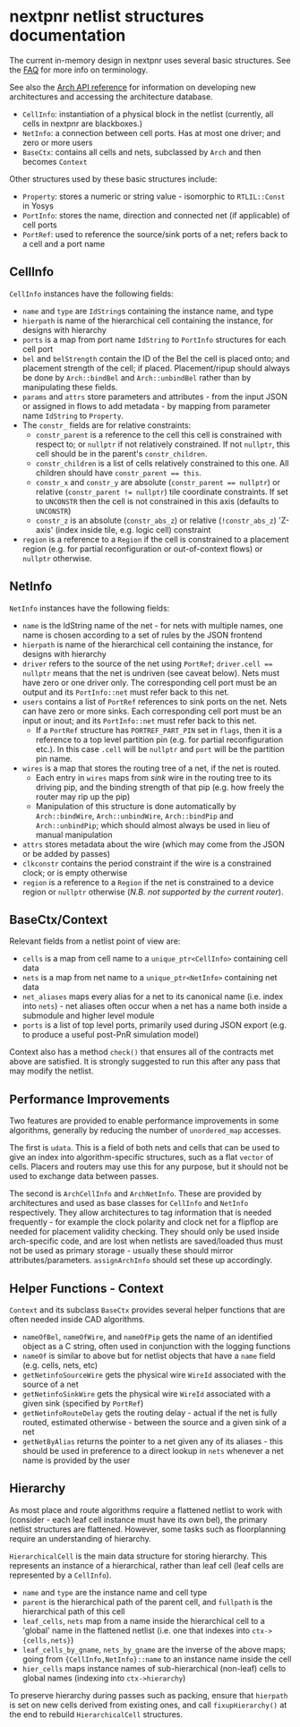 # nextpnr netlist structures documentation

The current in-memory design in nextpnr uses several basic structures. See the
[FAQ](faq.md) for more info on terminology.

See also the [Arch API reference](archapi.md) for information on developing new architectures and accessing the architecture database.

 - `CellInfo`: instantiation of a physical block in the netlist (currently, all cells in nextpnr are blackboxes.)
 - `NetInfo`: a connection between cell ports. Has at most one driver; and zero or more users
 - `BaseCtx`: contains all cells and nets, subclassed by `Arch` and then becomes `Context`

Other structures used by these basic structures include:
 - `Property`: stores a numeric or string value - isomorphic to `RTLIL::Const` in Yosys
 - `PortInfo`: stores the name, direction and connected net (if applicable) of cell ports
 - `PortRef`: used to reference the source/sink ports of a net; refers back to a cell and a port name

## CellInfo

`CellInfo` instances have the following fields:

 - `name` and `type` are `IdString`s containing the instance name, and type
 - `hierpath` is name of the hierarchical cell containing the instance, for designs with hierarchy
 - `ports` is a map from port name `IdString` to `PortInfo` structures for each cell port
 - `bel` and `belStrength` contain the ID of the Bel the cell is placed onto; and placement strength of the cell; if placed. Placement/ripup should always be done by `Arch::bindBel` and `Arch::unbindBel` rather than by manipulating these fields.
 - `params` and `attrs` store parameters and attributes - from the input JSON or assigned in flows to add metadata - by mapping from parameter name `IdString` to `Property`.
 - The `constr_` fields are for relative constraints:
    - `constr_parent` is a reference to the cell this cell is constrained with respect to; or `nullptr` if not relatively constrained. If not `nullptr`, this cell should be in the parent's `constr_children`.
    - `constr_children` is a list of cells relatively constrained to this one. All children should have `constr_parent == this`. 
    - `constr_x` and `constr_y` are absolute (`constr_parent == nullptr`) or relative (`constr_parent != nullptr`) tile coordinate constraints. If set to `UNCONSTR` then the cell is not constrained in this axis (defaults to `UNCONSTR`)
    - `constr_z` is an absolute (`constr_abs_z`) or relative (`!constr_abs_z`) 'Z-axis' (index inside tile, e.g. logic cell) constraint
 - `region` is a reference to a `Region` if the cell is constrained to a placement region (e.g. for partial reconfiguration or out-of-context flows) or `nullptr` otherwise.

## NetInfo

`NetInfo` instances have the following fields:

 - `name` is the IdString name of the net - for nets with multiple names, one name is chosen according to a set of rules by the JSON frontend
 - `hierpath` is name of the hierarchical cell containing the instance, for designs with hierarchy
 - `driver` refers to the source of the net using `PortRef`; `driver.cell == nullptr` means that the net is undriven (see caveat below). Nets must have zero or one driver only. The corresponding cell port must be an output and its `PortInfo::net` must refer back to this net.
 - `users` contains a list of `PortRef` references to sink ports on the net. Nets can have zero or more sinks. Each corresponding cell port must be an input or inout; and its `PortInfo::net` must refer back to this net.
    - If a `PortRef` structure has `PORTREF_PART_PIN` set in `flags`, then it is a reference to a top level partition pin (e.g. for partial reconfiguration etc.). In this case `.cell` will be `nullptr` and `port` will be the partition pin name.
 - `wires` is a map that stores the routing tree of a net, if the net is routed.
    - Each entry in `wires` maps from *sink* wire in the routing tree to its driving pip, and the binding strength of that pip (e.g. how freely the router may rip up the pip)
    - Manipulation of this structure is done automatically by `Arch::bindWire`, `Arch::unbindWire`, `Arch::bindPip` and `Arch::unbindPip`; which should almost always be used in lieu of manual manipulation
 - `attrs` stores metadata about the wire (which may come from the JSON or be added by passes)
 - `clkconstr` contains the period constraint if the wire is a constrained clock; or is empty otherwise
 - `region` is a reference to a `Region` if the net is constrained to a device region or `nullptr` otherwise (_N.B. not supported by the current router_).

## BaseCtx/Context

Relevant fields from a netlist point of view are:
 - `cells` is a map from cell name to a `unique_ptr<CellInfo>` containing cell data
 - `nets` is a map from net name to a `unique_ptr<NetInfo>` containing net data
 - `net_aliases` maps every alias for a net to its canonical name (i.e. index into `nets`) - net aliases often occur when a net has a name both inside a submodule and higher level module
 - `ports` is a list of top level ports, primarily used during JSON export (e.g. to produce a useful post-PnR simulation model)

Context also has a method `check()` that ensures all of the contracts met above are satisfied. It is strongly suggested to run this after any pass that may modify the netlist.

## Performance Improvements

Two features are provided to enable performance improvements in some algorithms, generally by reducing the number of `unordered_map` accesses.

The first is `udata`. This is a field of both nets and cells that can be used to give an index into algorithm-specific structures, such as a flat `vector` of cells. Placers and routers may use this for any purpose, but it should not be used to exchange data between passes.

The second is `ArchCellInfo` and `ArchNetInfo`. These are provided by architectures and used as base classes for `CellInfo` and `NetInfo` respectively. They allow architectures to tag information that is needed frequently - for example the clock polarity and clock net for a flipflop are needed for placement validity checking. They should only be used inside arch-specific code, and are lost when netlists are saved/loaded thus must not be used as primary storage - usually these should mirror attributes/parameters. `assignArchInfo` should set these up accordingly.

## Helper Functions - Context

`Context` and its subclass `BaseCtx` provides several helper functions that are often needed inside CAD algorithms.

 - `nameOfBel`, `nameOfWire`, and `nameOfPip` gets the name of an identified object as a C string, often used in conjunction with the logging functions
 - `nameOf` is similar to above but for netlist objects that have a `name` field (e.g. cells, nets, etc)
 - `getNetinfoSourceWire` gets the physical wire `WireId` associated with the source of a net
 - `getNetinfoSinkWire` gets the physical wire `WireId` associated with a given sink (specified by `PortRef`)
 - `getNetinfoRouteDelay` gets the routing delay - actual if the net is fully routed, estimated otherwise - between the source and a given sink of a net
 - `getNetByAlias` returns the pointer to a net given any of its aliases - this should be used in preference to a direct lookup in `nets` whenever a net name is provided by the user

## Hierarchy

As most place and route algorithms require a flattened netlist to work with (consider - each leaf cell instance must have its own bel), the primary netlist structures are flattened. However, some tasks such as floorplanning require an understanding of hierarchy. 

`HierarchicalCell` is the main data structure for storing hierarchy. This represents an instance of a hierarchical, rather than leaf cell (leaf cells are represented by a `CellInfo`).

 - `name` and `type` are the instance name and cell type
 - `parent` is the hierarchical path of the parent cell, and `fullpath` is the hierarchical path of this cell
 - `leaf_cells`, `nets` map from a name inside the hierarchical cell to a 'global' name in the flattened netlist (i.e. one that indexes into `ctx->{cells,nets}`)
 - `leaf_cells_by_gname`, `nets_by_gname` are the inverse of the above maps; going from `{CellInfo,NetInfo}::name` to an instance name inside the cell
 - `hier_cells` maps instance names of sub-hierarchical (non-leaf) cells to global names (indexing into `ctx->hierarchy`)

To preserve hierarchy during passes such as packing, ensure that `hierpath` is set on new cells derived from existing ones, and call `fixupHierarchy()` at the end to rebuild `HierarchicalCell` structures.

